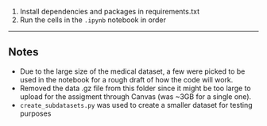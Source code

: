 1. Install dependencies and packages in requirements.txt
2. Run the cells in the `.ipynb` notebook in order

---
## Notes

- Due to the large size of the medical dataset, a few were picked to be used in the notebook for a rough draft of how the code will work.
- Removed the data .gz file from this folder since it might be too large to upload for the assigment through Canvas (was ~3GB for a single one).
- `create_subdatasets.py` was used to create a smaller dataset for testing purposes